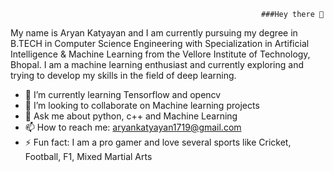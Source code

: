                                                             ###Hey there 👋

My name is Aryan Katyayan and I am currently pursuing my degree in B.TECH in Computer Science Engineering with Specialization in Artificial Intelligence & Machine Learning from the Vellore Institute of Technology, Bhopal. I am a machine learning enthusiast and currently exploring and trying to develop my skills in the field of deep learning.

- 🌱 I’m currently learning Tensorflow and opencv
- 👯 I’m looking to collaborate on Machine learning projects
- 💬 Ask me about python, c++ and Machine Learning
- 📫 How to reach me: aryankatyayan1719@gmail.com
- ⚡ Fun fact: I am a pro gamer and love several sports like Cricket, Football, F1, Mixed Martial Arts
